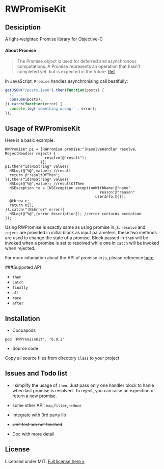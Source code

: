 # RWPromiseKit

Desiciption
-------

A light-weighted Promise library for Objective-C 

#### About Promise

>The Promise object is used for deferred and asynchronous computations. A Promise represents an operation that hasn't completed yet, but is expected in the future.
[Ref](https://developer.mozilla.org/en-US/docs/Web/JavaScript/Reference/Global_Objects/Promise)

In JavaScript, `Promise` handles asynchronising call beatifully:

```js
getJSON("/posts.json").then(function(posts) {
  // ...
  consume(posts);
}).catch(function(error) {
  console.log('something wrong！', error);
});
```

Usage of RWPromiseKit
-------
Here is a basic example:
```objc
RWPromise* p1 = [RWPromise promise:^(ResolveHandler resolve, RejectHandler reject) {
                  resolve(@"result");
                }];
p1.then(^id(NSString* value){
  NSLog(@"%@",value); //result
  return @"resultOfThen";
}).then(^id(NSString* value){
  NSLog(@"%@",value); //resultOfThen
  NSException *e = [NSException exceptionWithName:@"name"
                                           reason:@"reason"
                                         userInfo:@{}];
  @throw e;
  return nil;
}).catch(^(NSError* error){
  NSLog(@"%@",[error description]); //error contains exception
});
```
Using RWPromise is exactly same as using promise in js. `resolve` and `reject` are provided in initial block as input parameters, these two methods are used to change the state of a promise. Block passed in `then` will be invoked when a promise is set to resolved while one in `catch` will be invoked when rejected.

For more infomation about the API of promise in js, please reference [here](https://developer.mozilla.org/en-US/docs/Web/JavaScript/Reference/Global_Objects/Promise)

###Suppoted API
- `then`
- `catch`
- `finally`
- `all`
- `race`
- `after`


Installation
-------
- Cocoapods
```
pod 'RWPromiseKit', '0.0.1'
```

- Source code

Copy all source files from directory `Class` to your project

Issues and Todo list
-------
- I simplify the usage of `then`. Just pass only one handler block to hanle when last promise is resolved. To reject, you can raise an expection or return a new promise.

- some other API: `map`,`filter`,`reduce`
- Integrate with 3rd party lib
- ~~Unit test are not finished~~
- Doc with more detail 


License
-------

Licensed under MIT. [Full license here &raquo;](LICENSE.txt)

